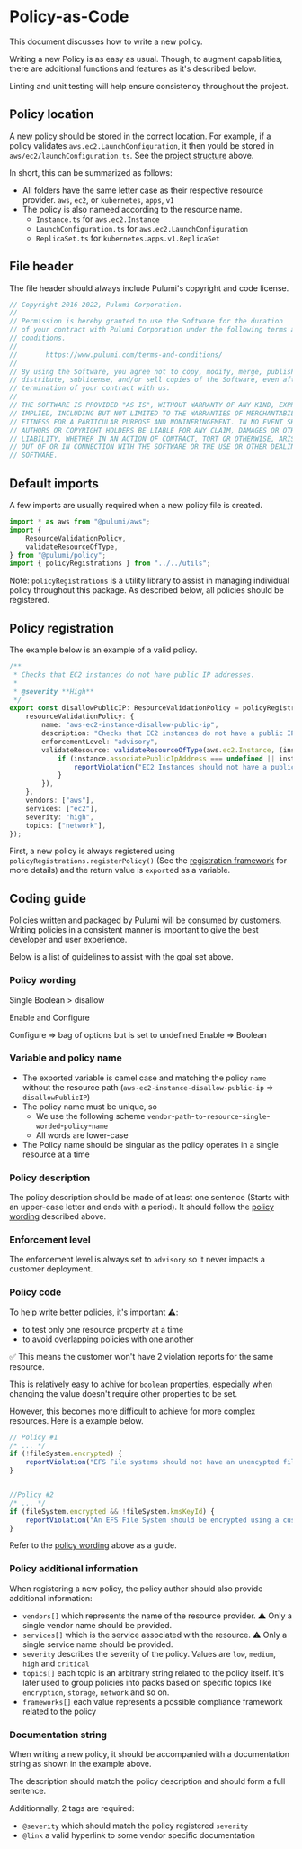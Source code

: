 # Policy-as-Code

This document discusses how to write a new policy.

Writing a new Policy is as easy as usual. Though, to augment capabilities, there are additional
functions and features as it's described below.

Linting and unit testing will help ensure consistency throughout the project.

## Policy location

A new policy should be stored in the correct location. For example, if a policy validates
`aws.ec2.LaunchConfiguration`, it then yould be stored in `aws/ec2/launchConfiguration.ts`.
See the [project structure](../project-structure.md) above.

In short, this can be summarized as follows:

* All folders have the same letter case as their respective resource provider. `aws`, `ec2`,
  or `kubernetes`, `apps`, `v1`
* The policy is also nameed according to the resource name.
  * `Instance.ts` for `aws.ec2.Instance`
  * `LaunchConfiguration.ts` for `aws.ec2.LaunchConfiguration`
  * `ReplicaSet.ts` for `kubernetes.apps.v1.ReplicaSet`

## File header

The file header should always include Pulumi's copyright and code license.

```ts
// Copyright 2016-2022, Pulumi Corporation.
//
// Permission is hereby granted to use the Software for the duration
// of your contract with Pulumi Corporation under the following terms and
// conditions.
//
//       https://www.pulumi.com/terms-and-conditions/
//
// By using the Software, you agree not to copy, modify, merge, publish,
// distribute, sublicense, and/or sell copies of the Software, even after the
// termination of your contract with us.
//
// THE SOFTWARE IS PROVIDED "AS IS", WITHOUT WARRANTY OF ANY KIND, EXPRESS OR
// IMPLIED, INCLUDING BUT NOT LIMITED TO THE WARRANTIES OF MERCHANTABILITY,
// FITNESS FOR A PARTICULAR PURPOSE AND NONINFRINGEMENT. IN NO EVENT SHALL THE
// AUTHORS OR COPYRIGHT HOLDERS BE LIABLE FOR ANY CLAIM, DAMAGES OR OTHER
// LIABILITY, WHETHER IN AN ACTION OF CONTRACT, TORT OR OTHERWISE, ARISING FROM,
// OUT OF OR IN CONNECTION WITH THE SOFTWARE OR THE USE OR OTHER DEALINGS IN THE
// SOFTWARE.
```

## Default imports

A few imports are usually required when a new policy file is created.

```ts
import * as aws from "@pulumi/aws";
import {
    ResourceValidationPolicy,
    validateResourceOfType,
} from "@pulumi/policy";
import { policyRegistrations } from "../../utils";
```

Note: `policyRegistrations` is a utility library to assist in managing individual policy throughout
this package. As described below, all policies should be registered.

## Policy registration

The example below is an example of a valid policy.

```ts
/**
 * Checks that EC2 instances do not have public IP addresses.
 *
 * @severity **High**
 */
export const disallowPublicIP: ResourceValidationPolicy = policyRegistrations.registerPolicy({
    resourceValidationPolicy: {
        name: "aws-ec2-instance-disallow-public-ip",
        description: "Checks that EC2 instances do not have a public IP address.",
        enforcementLevel: "advisory",
        validateResource: validateResourceOfType(aws.ec2.Instance, (instance, args, reportViolation) => {
            if (instance.associatePublicIpAddress === undefined || instance.associatePublicIpAddress === true) {
                reportViolation("EC2 Instances should not have a public IP address.");
            }
        }),
    },
    vendors: ["aws"],
    services: ["ec2"],
    severity: "high",
    topics: ["network"],
});
```

First, a new policy is always registered using `policyRegistrations.registerPolicy()` (See the
[registration framework](../framework/) for more details) and the return value is
`export`ed as a variable.

## Coding guide

Policies written and packaged by Pulumi will be consumed by customers. Writing policies in a
consistent manner is important to give the best developer and user experience.

Below is a list of guidelines to assist with the goal set above.

### Policy wording

Single Boolean > disallow

Enable and Configure

Configure => bag of options but is set to undefined
Enable => Boolean

### Variable and policy name

* The exported variable is camel case and matching the policy `name` without the resource path
  (`aws-ec2-instance-disallow-public-ip` => `disallowPublicIP`)
* The policy name must be unique, so
  * We use the following scheme `vendor`-`path`-`to`-`resource`-`single`-`worded`-`policy`-`name`
  * All words are lower-case
* The Policy name should be singular as the policy operates in a single resource at a time

### Policy description

The policy description should be made of at least one sentence (Starts with an upper-case letter
and ends with a period). It should follow the [policy wording](#policy-wording) described above.

### Enforcement level

The enforcement level is always set to `advisory` so it never impacts a customer deployment.

### Policy code

To help write better policies, it's important ⚠️:

* to test only one resource property at a time
* to avoid overlapping policies with one another

✅ This means the customer won't have 2 violation reports for the same resource.

This is relatively easy to achive for `boolean` properties, especially when changing the value
doesn't require other properties to be set.

However, this becomes more difficult to achieve for more complex resources. Here is a example below.

```ts
// Policy #1
/* ... */
if (!fileSystem.encrypted) {
    reportViolation("EFS File systems should not have an unencypted file system.");
}


//Policy #2
/* ... */
if (fileSystem.encrypted && !fileSystem.kmsKeyId) {
    reportViolation("An EFS File System should be encrypted using a customer-managed KMS key.");
}
```

Refer to the [policy wording](#policy-wording) above as a guide.

### Policy additional information

When registering a new policy, the policy auther should also provide additional information:

* `vendors[]` which represents the name of the resource provider. ⚠️ Only a single vendor name
  should be provided.
* `services[]` which is the service associated with the resource. ⚠️ Only a single service name
  should be provided.
* `severity` describes the severity of the policy. Values are `low`, `medium`, `high` and `critical`
* `topics[]` each topic is an arbitrary string related to the policy itself. It's later used to
  group policies into packs based on specific topics like `encryption`, `storage`, `network` and so on.
* `frameworks[]` each value represents a possible compliance framework related to the policy

### Documentation string

When writing a new policy, it should be accompanied with a documentation string as shown in the
example above.

The description should match the policy description and should form a full sentence.

Additionnally, 2 tags are required:

* `@severity` which should match the policy registered `severity`
* `@link` a valid hyperlink to some vendor specific documentation
